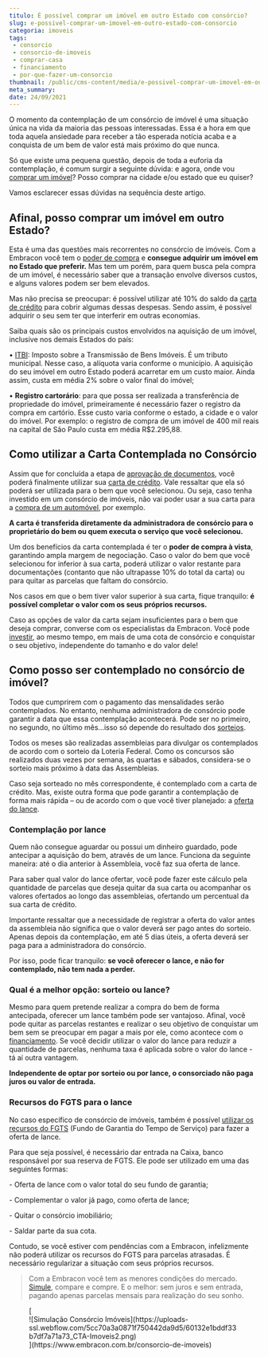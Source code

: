 ```yaml
---
titulo: É possível comprar um imóvel em outro Estado com consórcio?
slug: e-possivel-comprar-um-imovel-em-outro-estado-com-consorcio
categoria: imoveis
tags:
 - consorcio
 - consorcio-de-imoveis
 - comprar-casa
 - financiamento
 - por-que-fazer-um-consorcio
thumbnail: /public/cms-content/media/e-possivel-comprar-um-imovel-em-outro-estado-com-consorcio.jpg
meta_summary: 
date: 24/09/2021
---
```

O momento da contemplação de um consórcio de imóvel é uma situação única na vida da maioria das pessoas interessadas. Essa é a hora em que toda aquela ansiedade para receber a tão esperada notícia acaba e a conquista de um bem de valor está mais próximo do que nunca.

Só que existe uma pequena questão, depois de toda a euforia da contemplação, é comum surgir a seguinte dúvida: e agora, onde vou [comprar um imóvel](https://www.embracon.com.br/blog/qual-a-melhor-forma-de-comprar-o-primeiro-imovel)? Posso comprar na cidade e/ou estado que eu quiser?

Vamos esclarecer essas dúvidas na sequência deste artigo.

Afinal, posso comprar um imóvel em outro Estado?
------------------------------------------------

Esta é uma das questões mais recorrentes no consórcio de imóveis. Com a Embracon você tem o [poder de compra](https://www.embracon.com.br/blog/quando-o-consorcio-e-uma-boa-opcao) e **consegue adquirir um imóvel em no Estado que preferir.** Mas tem um porém, para quem busca pela compra de um imóvel, é necessário saber que a transação envolve diversos custos, e alguns valores podem ser bem elevados.

Mas não precisa se preocupar: é possível utilizar até 10% do saldo da [carta de crédito](https://www.embracon.com.br/imoveis/carta-de-credito-para-imovel) para cobrir algumas dessas despesas. Sendo assim, é possível adquirir o seu sem ter que interferir em outras economias.

Saiba quais são os principais custos envolvidos na aquisição de um imóvel, inclusive nos demais Estados do país:

 • [ITBI](https://www.embracon.com.br/blog/entenda-o-que-e-o-itbi-e-quando-ele-deve-ser-pago): Imposto sobre a Transmissão de Bens Imóveis. É um tributo municipal. Nesse caso, a alíquota varia conforme o município. A aquisição do seu imóvel em outro Estado poderá acarretar em um custo maior. Ainda assim, custa em média 2% sobre o valor final do imóvel;

 • **Registro cartorário**: para que possa ser realizada a transferência de propriedade do imóvel, primeiramente é necessário fazer o registro da compra em cartório. Esse custo varia conforme o estado, a cidade e o valor do imóvel. Por exemplo: o registro de compra de um imóvel de 400 mil reais na capital de São Paulo custa em média R$2.295,88.

Como utilizar a Carta Contemplada no Consórcio
----------------------------------------------

Assim que for concluída a etapa de [aprovação de documentos](https://www.embracon.com.br/blog/qual-e-a-documentacao-necessaria-para-a-compra-de-um-imovel), você poderá finalmente utilizar sua [carta de crédito](https://www.embracon.com.br/conhecaoconsorcio/o-que-e-carta-de-credito). Vale ressaltar que ela só poderá ser utilizada para o bem que você selecionou. Ou seja, caso tenha investido em um consórcio de imóveis, não vai poder usar a sua carta para a [compra de um automóvel](https://www.embracon.com.br/blog/consorcio-de-carro-compre-seu-automovel-sem-juros), por exemplo.

**A carta é transferida diretamente da administradora de consórcio para o proprietário do bem ou quem executa o serviço que você selecionou.**

Um dos benefícios da carta contemplada é ter o **poder de compra à vista**, garantindo ampla margem de negociação. Caso o valor do bem que você selecionou for inferior à sua carta, poderá utilizar o valor restante para documentações (contanto que não ultrapasse 10% do total da carta) ou para quitar as parcelas que faltam do consórcio.

Nos casos em que o bem tiver valor superior à sua carta, fique tranquilo: **é possível completar o valor com os seus próprios recursos.**

Caso as opções de valor da carta sejam insuficientes para o bem que deseja comprar, converse com os especialistas da Embracon. Você pode [investir](https://www.embracon.com.br/blog/vale-a-pena-investir-em-um-consorcio), ao mesmo tempo, em mais de uma cota de consórcio e conquistar o seu objetivo, independente do tamanho e do valor dele!

Como posso ser contemplado no consórcio de imóvel? 
---------------------------------------------------

Todos que cumprirem com o pagamento das mensalidades serão contemplados. No entanto, nenhuma administradora de consórcio pode garantir a data que essa contemplação acontecerá. Pode ser no primeiro, no segundo, no último mês…isso só depende do resultado dos [sorteios](https://www.embracon.com.br/conhecaoconsorcio/como-sao-realizados-os-sorteios-nas-assembleias).

Todos os meses são realizadas assembleias para divulgar os contemplados de acordo com o sorteio da Loteria Federal. Como os concursos são realizados duas vezes por semana, às quartas e sábados, considera-se o sorteio mais próximo à data das Assembleias.

Caso seja sorteado no mês correspondente, é contemplado com a carta de crédito. Mas, existe outra forma que pode garantir a contemplação de forma mais rápida – ou de acordo com o que você tiver planejado: a [oferta do lance](https://www.embracon.com.br/conhecaoconsorcio/como-ofertar-um-lance).

### Contemplação por lance

Quem não consegue aguardar ou possui um dinheiro guardado, pode antecipar a aquisição do bem, através de um lance. Funciona da seguinte maneira: até o dia anterior à Assembleia, você faz sua oferta de lance.

Para saber qual valor do lance ofertar, você pode fazer este cálculo pela quantidade de parcelas que deseja quitar da sua carta ou acompanhar os valores ofertados ao longo das assembleias, ofertando um percentual da sua carta de crédito.

Importante ressaltar que a necessidade de registrar a oferta do valor antes da assembleia não significa que o valor deverá ser pago antes do sorteio. Apenas depois da contemplação, em até 5 dias úteis, a oferta deverá ser paga para a administradora do consórcio.

Por isso, pode ficar tranquilo: **se você oferecer o lance, e não for contemplado, não tem nada a perder.**

### Qual é a melhor opção: sorteio ou lance?

Mesmo para quem pretende realizar a compra do bem de forma antecipada, oferecer um lance também pode ser vantajoso. Afinal, você pode quitar as parcelas restantes e realizar o seu objetivo de conquistar um bem sem se preocupar em pagar a mais por ele, como acontece com o [financiamento](https://www.embracon.com.br/blog/financiamento-ou-consorcio-o-que-e-melhor-na-compra-de-um-imovel). Se você decidir utilizar o valor do lance para reduzir a quantidade de parcelas, nenhuma taxa é aplicada sobre o valor do lance - tá aí outra vantagem.

**Independente de optar por sorteio ou por lance, o consorciado não paga juros ou valor de entrada.**

### Recursos do FGTS para o lance

No caso específico de consórcio de imóveis, também é possível [utilizar os recursos do FGTS](https://www.embracon.com.br/blog/5-passos-para-voce-usar-o-fgts-no-consorcio-imobiliario) (Fundo de Garantia do Tempo de Serviço) para fazer a oferta de lance.

Para que seja possível, é necessário dar entrada na Caixa, banco responsável por sua reserva de FGTS. Ele pode ser utilizado em uma das seguintes formas:

\- Oferta de lance com o valor total do seu fundo de garantia;

\- Complementar o valor já pago, como oferta de lance;

\- Quitar o consórcio imobiliário;

\- Saldar parte da sua cota.

Contudo, se você estiver com pendências com a Embracon, infelizmente não poderá utilizar os recursos do FGTS para parcelas atrasadas. É necessário regularizar a situação com seus próprios recursos.

> Com a Embracon você tem as menores condições do mercado. [Simule](https://www.embracon.com.br/consorcio-de-imoveis), compare e compre. E o melhor: sem juros e sem entrada, pagando apenas parcelas mensais para realização do seu sonho.

<figure class="w-richtext-figure-type-image w-richtext-align-center">[<div>![Simulação Consórcio Imóveis](https://uploads-ssl.webflow.com/5cc70a3a0871f750442da9d5/60132e1bddf33b7df7a71a73_CTA-Imoveis2.png)</div>](https://www.embracon.com.br/consorcio-de-imoveis)</figure>
